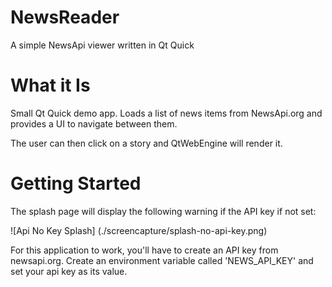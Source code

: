# NewsReader
A simple NewsApi viewer written in Qt Quick

# What it Is
Small Qt Quick demo app. Loads a list of news items from NewsApi.org and provides a UI to navigate between them.

The user can then click on a story and QtWebEngine will render it.

# Getting Started

The splash page will display the following warning if the API key if not set:

![Api No Key Splash] (./screencapture/splash-no-api-key.png)

For this application to work, you'll have to create an API key from newsapi.org. Create an environment variable called 'NEWS_API_KEY' and set your api key as its value.     
